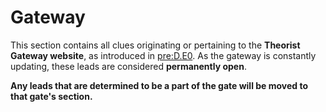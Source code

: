 # Gateway

This section contains all clues originating or pertaining to the **Theorist Gateway website**, as introduced in [pre:D.E0](../pre-arg/digital/d.e0-theorist-gateway.md).
As the gateway is constantly updating, these leads are considered **permanently open**.

**Any leads that are determined to be a part of the gate will be moved to that gate's section.**
